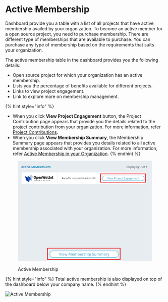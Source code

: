 # Active Membership

Dashboard provide you a table with a list of all projects that have active membership availed by your organization. To become an active member for a open source project, you need to purchase membership. There are different type of memberships that are available to purchase. You can purchase any type of membership based on the requirements that suits your organization.

The active membership table in the dashboard provides you the following details:

* Open source project for which your organization has an active membership.
* Lists you the percentage of benefits available for different projects.
* Links to view project engagement.
* Link to explore more on membership management.

{% hint style="info" %}
* When you click **View Project Engagement** button, the Project Contribution page appears that provide you the details related to the project contribution from your organization. For more information, refer [Project Contributions](https://docs.linuxfoundation.org/lfx/organization-dashboard-pre-release/projects/project-contributions).
* When you click **View Membership Summary**, the Membership Summary page appears that provides you details related to all active membership associated with your organization. For more information, refer [Active Membership in your Organization](https://docs.linuxfoundation.org/lfx/organization-dashboard-pre-release/my-organization/membership-summary/active-memberships-in-your-organization).
{% endhint %}

<figure><img src="../../.gitbook/assets/Mem.png" alt=""><figcaption><p>Active Membership</p></figcaption></figure>

{% hint style="info" %}
Total active membership is also displayed on top of the dashboard below your company name.
{% endhint %}

![Active Membership](https://files.gitbook.com/v0/b/gitbook-28427.appspot.com/o/assets%2F-MgAESFs0H7zYsmTgcOZ%2F-MgeehhMfE0GpXz9abFJ%2F-MgegsnaK7UFzsepu\_ah%2FTop.png?alt=media\&token=6cd6ee17-26eb-433a-88b3-7a6795a6d832)
